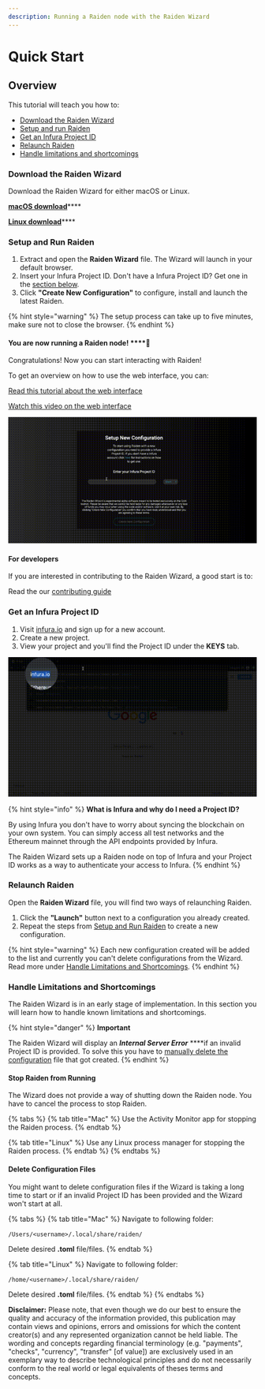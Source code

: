 ```yaml
---
description: Running a Raiden node with the Raiden Wizard
---
```


# Quick Start

## Overview

This tutorial will teach you how to:

* [Download the Raiden Wizard](./#download-the-raiden-wizard)
* [Setup and run Raiden](./#setup-and-run-raiden)
* [Get an Infura Project ID](./#get-an-infura-project-id)
* [Relaunch Raiden](./#relaunch-raiden)
* [Handle limitations and shortcomings](./#handle-limitations-and-shortcomings)

### Download the Raiden Wizard

Download the Raiden Wizard for either macOS or Linux.

[**macOS download**](https://github.com/raiden-network/raiden-installer/releases/download/v0.100.5-dev0/raiden_wizard.macOS.zip)\*\*\*\*

[**Linux download**](https://github.com/raiden-network/raiden-installer/releases/download/v0.100.5-dev0/raiden_wizard.linux-gnu.zip)\*\*\*\*

### **Setup and Run Raiden**

1. Extract and open the **Raiden Wizard** file. The Wizard will launch in your default browser.
2. Insert your Infura Project ID. Don't have a Infura Project ID? Get one in the [section below](./#get-an-infura-project-id).
3. Click **"Create New Configuration"** to configure, install and launch the latest Raiden.

{% hint style="warning" %}
The setup process can take up to five minutes, make sure not to close the browser.
{% endhint %}

#### You are now running a Raiden node!  ****🎉

Congratulations! Now you can start interacting with Raiden!

To get an overview on how to use the web interface, you can:

[Read this tutorial about the web interface](the-raiden-web-interface.md)

[Watch this video on the web interface](https://www.youtube.com/watch?v=ASWeFdHDK-E)

![The Raiden Wizard setup process](.gitbook/assets/raiden_wizard_installation_process.gif)

#### For developers

If you are interested in contributing to the Raiden Wizard, a good start is to:

Read the our [contributing guide](https://github.com/raiden-network/raiden-installer/blob/master/CONTRIBUTING.md)

### Get an Infura Project ID

1. Visit [infura.io](https://infura.io/) and sign up for a new account.
2. Create a new project.
3. View your project and you'll find the Project ID under the **KEYS** tab.

![Steps to get a Infura Project ID](.gitbook/assets/infura_project_id_setup.gif)

{% hint style="info" %}
**What is Infura and why do I need a Project ID?**

By using Infura you don't have to worry about syncing the blockchain on your own system. You can simply access all test networks and the Ethereum mainnet through the API endpoints provided by Infura.

The Raiden Wizard sets up a Raiden node on top of Infura and your Project ID works as a way to authenticate your access to Infura.
{% endhint %}

### Relaunch Raiden

Open the **Raiden Wizard** file, you will find two ways of relaunching Raiden.

1. Click the **"Launch"** button next to a configuration you already created.
2. Repeat the steps from [Setup and Run Raiden](./#setup-and-run-raiden) to create a new configuration.

{% hint style="warning" %}
Each new configuration created will be added to the list and currently you can't delete configurations from the Wizard. Read more under [Handle Limitations and Shortcomings](./#handle-limitations-and-shortcomings).
{% endhint %}

### Handle Limitations and Shortcomings

The Raiden Wizard is in an early stage of implementation. In this section you will learn how to handle known limitations and shortcomings.

{% hint style="danger" %}
**Important**

The Raiden Wizard will display an _**Internal Server Error**_ ****if an invalid Project ID is provided. To solve this you have to [manually delete the configuration](./#delete-configuration-files) file that got created.
{% endhint %}

#### Stop Raiden from Running

The Wizard does not provide a way of shutting down the Raiden node. You have to cancel the process to stop Raiden.

{% tabs %}
{% tab title="Mac" %}
Use the Activity Monitor app for stopping the Raiden process.
{% endtab %}

{% tab title="Linux" %}
Use any Linux process manager for stopping the Raiden process.
{% endtab %}
{% endtabs %}

#### Delete Configuration Files

You might want to delete configuration files if the Wizard is taking a long time to start or if an invalid Project ID has been provided and the Wizard won't start at all.

{% tabs %}
{% tab title="Mac" %}
Navigate to following folder:

```text
/Users/<username>/.local/share/raiden/
```

Delete desired **.toml** file/files.
{% endtab %}

{% tab title="Linux" %}
Navigate to following folder:

```text
/home/<username>/.local/share/raiden/
```

Delete desired **.toml** file/files.
{% endtab %}
{% endtabs %}

**Disclaimer:** Please note, that even though we do our best to ensure the quality and accuracy of the information provided, this publication may contain views and opinions, errors and omissions for which the content creator\(s\) and any represented organization cannot be held liable. The wording and concepts regarding financial terminology \(e.g. "payments", "checks", "currency", "transfer" \[of value\]\) are exclusively used in an exemplary way to describe technological principles and do not necessarily conform to the real world or legal equivalents of theses terms and concepts.

